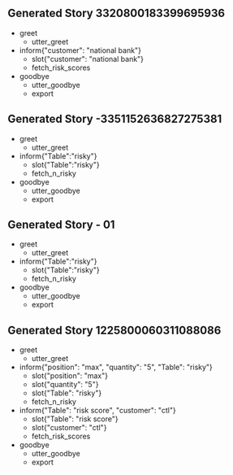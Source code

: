 ## Generated Story 3320800183399695936
* greet
    - utter_greet
* inform{"customer": "national bank"}
    - slot{"customer": "national bank"}
    - fetch_risk_scores
* goodbye 
    - utter_goodbye
    - export

## Generated Story -3351152636827275381
* greet
    - utter_greet
* inform{"Table":"risky"}
    - slot{"Table":"risky"}
    - fetch_n_risky
* goodbye
    - utter_goodbye
    - export

## Generated Story - 01
* greet
    - utter_greet
* inform{"Table":"risky"}
    - slot{"Table":"risky"}
    - fetch_n_risky
* goodbye
    - utter_goodbye
    - export
## Generated Story 1225800060311088086
* greet
    - utter_greet
* inform{"position": "max", "quantity": "5", "Table": "risky"}
    - slot{"position": "max"}
    - slot{"quantity": "5"}
    - slot{"Table": "risky"}
    - fetch_n_risky
* inform{"Table": "risk score", "customer": "ctl"}
    - slot{"Table": "risk score"}
    - slot{"customer": "ctl"}
    - fetch_risk_scores
* goodbye
    - utter_goodbye
    - export

